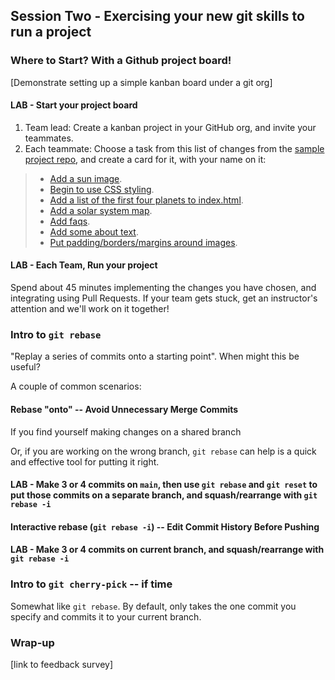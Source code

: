 ## Session Two - Exercising your new git skills to run a project

### Where to Start?  With a Github project board!

[Demonstrate setting up a simple kanban board under a git org]

#### LAB - Start your project board
1. Team lead: Create a kanban project in your GitHub org, and invite your teammates.
1. Each teammate: Choose a task from this list of changes from the [sample project repo](https://github.com/walquis/git-basics-sample-project-repo), and create a card for it, with your name on it:
> - [Add a sun image](https://github.com/walquis/git-basics-sample-project-repo/commit/aa7f0ba34df76ddb38912f753457e07108a7c704).
> - [Begin to use CSS styling](https://github.com/walquis/git-basics-sample-project-repo/commit/da56c38e92e62408c1affd6c71e19ff87f0d93b6).
> - [Add a list of the first four planets to index.html](https://github.com/walquis/git-basics-sample-project-repo/commit/b4b184b40299ad852dd9cd51e0d4279f795ae98f).
> - [Add a solar system map](https://github.com/walquis/git-basics-sample-project-repo/commit/4119092cac8ccdeb1b4a3ad719a6cf87d3229502).
> - [Add faqs](https://github.com/walquis/git-basics-sample-project-repo/commit/5e1d8be4574fae345ac779bddc95f73dd0bf3cc0).
> - [Add some about text](https://github.com/walquis/git-basics-sample-project-repo/commit/4c461a996aad0fd5bfa420ac366139805bf334bf).
> - [Put padding/borders/margins around images](https://github.com/walquis/git-basics-sample-project-repo/commit/d0095aa699e00873c305d62ecd97727bcc4c5bba).

#### LAB - Each Team, Run your project
Spend about 45 minutes implementing the changes you have chosen, and integrating using Pull Requests.  If your team gets stuck, get an instructor's attention and we'll work on it together!

### Intro to `git rebase`
"Replay a series of commits onto a starting point".  When might this be useful?

A couple of common scenarios:

#### Rebase "onto" -- Avoid Unnecessary Merge Commits
If you find yourself making changes on a shared branch

Or, if you are working on the wrong branch, `git rebase` can help is a quick and effective tool for putting it right.

#### LAB - Make 3 or 4 commits on `main`, then use `git rebase` and `git reset` to put those commits on a separate branch, and squash/rearrange with `git rebase -i`

#### Interactive rebase (`git rebase -i`) -- Edit Commit History Before Pushing

#### LAB - Make 3 or 4 commits on current branch, and squash/rearrange with `git rebase -i`

### Intro to `git cherry-pick` -- if time
Somewhat like `git rebase`.  By default, only takes the one commit you specify and commits it to your current branch.

### Wrap-up

[link to feedback survey]

